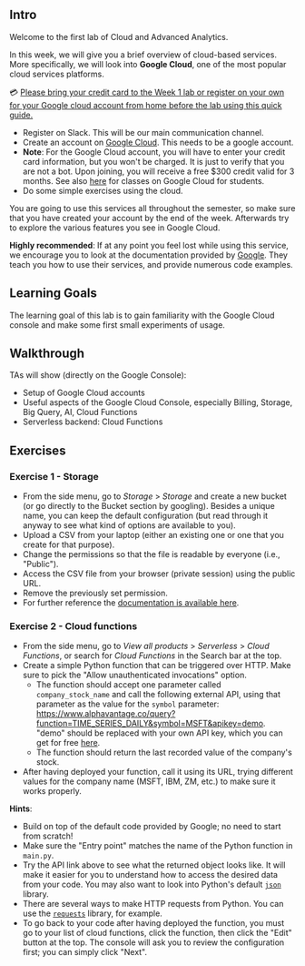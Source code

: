 ## Intro
Welcome to the first lab of Cloud and Advanced Analytics.

In this week, we will give you a brief overview of cloud-based services. More specifically, we will look into **Google Cloud**, one of the most popular cloud services platforms. 

💳 <u>Please bring your credit card to the Week 1 lab or [register on your own for your Google cloud account from home before the lab using this quick guide](Week1_Google_Cloud-create_account.pdf).</u> 

* Register on Slack. This will be our main communication channel.
* Create an account on [Google Cloud](https://cloud.google.com). This needs to be a google account.
* **Note**: For the Google Cloud account, you will have to enter your credit card information, but you won't be charged. It is just to verify that you are not a bot. Upon joining, you will receive a free $300 credit valid for 3 months. See also [here](https://edu.google.com/programs/students/?modal_active=none) for classes on Google Cloud for students.
* Do some simple exercises using the cloud.

You are going to use this services all throughout the semester, so make sure that you have created your account by the end of the week. Afterwards try to explore the various features you see in Google Cloud.

**Highly recommended**: If at any point you feel lost while using this service, we encourage you to look at the documentation provided by [Google](https://cloud.google.com/docs). They teach you how to use their services, and provide numerous code examples.


## Learning Goals
The learning goal of this lab is to gain familiarity with the Google Cloud console and make some first small experiments of usage.

## Walkthrough
TAs will show (directly on the Google Console):
* Setup of Google Cloud accounts
* Useful aspects of the Google Cloud Console, especially Billing, Storage, Big Query, AI, Cloud Functions
* Serverless backend: Cloud Functions 


## Exercises

### Exercise 1 - Storage
* From the side menu, go to _Storage_ > _Storage_ and create a new bucket (or go directly to the Bucket section by googling). Besides a unique name, you can keep the default configuration (but read through it anyway to see what kind of options are available to you).
* Upload a CSV from your laptop (either an existing one or one that you create for that purpose).
* Change the permissions so that the file is readable by everyone (i.e., "Public").
* Access the CSV file from your browser (private session) using the public URL.
* Remove the previously set permission.
* For further reference the [documentation is available here](https://cloud.google.com/storage/docs/access-control/making-data-public?hl=en-GB).


### Exercise 2 - Cloud functions
* From the side menu, go to _View all products_ > _Serverless_ > _Cloud Functions_, or search for _Cloud Functions_ in the Search bar at the top.
* Create a simple Python function that can be triggered over HTTP. Make sure to pick the "Allow unauthenticated invocations" option.
   * The function should accept one parameter called `company_stock_name` and call the following external API, using that parameter as the value for the `symbol` parameter: https://www.alphavantage.co/query?function=TIME_SERIES_DAILY&symbol=MSFT&apikey=demo. "demo" should be replaced with your own API key, which you can get for free [here](https://www.alphavantage.co/support/#api-key).
   * The function should return the last recorded value of the company's stock.
* After having deployed your function, call it using its URL, trying different values for the company name (MSFT, IBM, ZM, etc.) to make sure it works properly.

**Hints**:
* Build on top of the default code provided by Google; no need to start from scratch!
* Make sure the "Entry point" matches the name of the Python function in `main.py`.
* Try the API link above to see what the returned object looks like. It will make it easier for you to understand how to access the desired data from your code. You may also want to look into Python's default [`json`](https://docs.python.org/3/library/json.html) library.
* There are several ways to make HTTP requests from Python. You can use the [`requests`](https://requests.readthedocs.io/en/master/) library, for example.
* To go back to your code after having deployed the function, you must go to your list of cloud functions, click the function, then click the "Edit" button at the top. The console will ask you to review the configuration first; you can simply click "Next".



